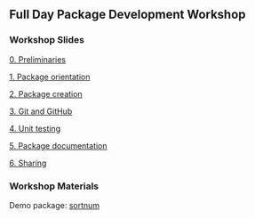 Full Day Package Development Workshop
-------------------------------------

### Workshop Slides

[0. Preliminaries](../0_Preliminaries.html)

[1. Package orientation ](../1_Package_orientation.html)

[2. Package creation ](../2_Package_creation.html)

[3. Git and GitHub](../3_Git_and_GitHub.html)

[4. Unit testing](../4_Unit_testing.html)

[5. Package documentation](../5_Package_documentation.html)

[6. Sharing](../6_Share.html)

### Workshop Materials

Demo package: [sortnum](../sortnum.zip)